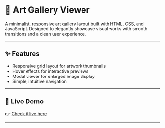# 🎨 Art Gallery Viewer

A minimalist, responsive art gallery layout built with HTML, CSS, and JavaScript. Designed to elegantly showcase visual works with smooth transitions and a clean user experience.

---

## ✨ Features

- Responsive grid layout for artwork thumbnails  
- Hover effects for interactive previews  
- Modal viewer for enlarged image display  
- Simple, intuitive navigation  

---

## 🚀 Live Demo
👉 [Check it live here](https://aishi1528.github.io/Art-Gallery-Viewer/)

---


